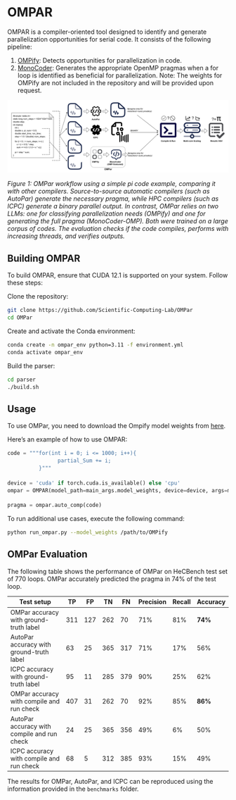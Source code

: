 # OMPAR

OMPAR is a compiler-oriented tool designed to identify and generate parallelization opportunities for serial code. It consists of the following pipeline:

  1. [OMPify](https://github.com/Scientific-Computing-Lab-NRCN/OMPify): Detects opportunities for parallelization in code.
  2. [MonoCoder](https://github.com/Scientific-Computing-Lab-NRCN/MonoCoder): Generates the appropriate OpenMP pragmas when a for loop is identified as beneficial for parallelization.
Note: The weights for OMPify are not included in the repository and will be provided upon request.

![OMPAR Workflow](./OMPar.jpg)

*Figure 1: OMPar workflow using a simple pi code example, comparing it with other compilers. Source-to-source automatic compilers (such as AutoPar) generate the necessary pragma, while HPC compilers (such as ICPC) generate a binary parallel output. In contrast, OMPar relies on two LLMs: one for classifying parallelization needs (OMPify) and one for generating the full pragma (MonoCoder-OMP). Both were trained on a large corpus of codes. The evaluation checks if the code compiles, performs with increasing threads, and verifies outputs.*

## Building OMPAR

To build OMPAR, ensure that CUDA 12.1 is supported on your system. Follow these steps:

Clone the repository:

```bash
git clone https://github.com/Scientific-Computing-Lab/OMPar
cd OMPar
```

Create and activate the Conda environment:

```bash
conda create -n ompar_env python=3.11 -f environment.yml
conda activate ompar_env
```

Build the parser:

```bash
cd parser
./build.sh
```

## Usage

To use OMPar, you need to download the Ompify model weights from [here](https://drive.google.com/drive/folders/1tnJf9YvjpDLktVi23TkW-rpjqfdZoybf?usp=sharing).

Here’s an example of how to use OMPAR:

```python
code = """for(int i = 0; i <= 1000; i++){
                partial_Sum += i;
          }"""

device = 'cuda' if torch.cuda.is_available() else 'cpu'
ompar = OMPAR(model_path=main_args.model_weights, device=device, args=main_args)

pragma = ompar.auto_comp(code)
```

To run additional use cases, execute the following command:

```bash
python run_ompar.py --model_weights /path/to/OMPify
```

## OMPar Evaluation

The following table shows the performance of OMPar on HeCBench test set of 770 loops.
OMPar accurately predicted the pragma in 74% of the test loop.

| Test setup                                      | TP  | FP  | TN  | FN  | Precision | Recall | Accuracy |
|-------------------------------------------------|-----|-----|-----|-----|-----------|--------|----------|
| OMPar accuracy with ground-truth label          | 311 | 127 | 262 | 70  | 71%       | 81%    | **74%**      |
| AutoPar accuracy with ground-truth label        | 63  | 25  | 365 | 317 | 71%       | 17%    | 56%      |
| ICPC accuracy with ground-truth label           | 95  | 11  | 285 | 379 | 90%       | 25%    | 62%      |
| OMPar accuracy with compile and run check       | 407 | 31  | 262 | 70  | 92%       | 85%    | **86%**      |
| AutoPar accuracy with compile and run check     | 24  | 25  | 365 | 356 | 49%       | 6%     | 50%      |
| ICPC accuracy with compile and run check        | 68  | 5   | 312 | 385 | 93%       | 15%    | 49%      |

The results for OMPar, AutoPar, and ICPC can be reproduced using the information provided in the `benchmarks` folder.

